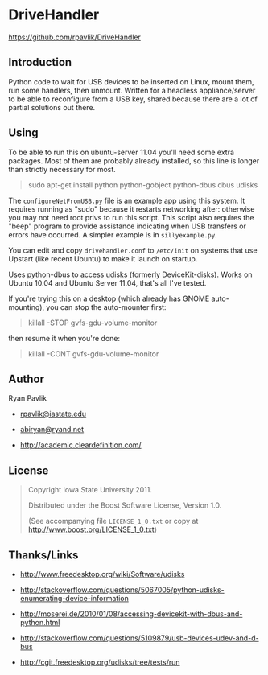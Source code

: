 DriveHandler
============

<https://github.com/rpavlik/DriveHandler>

Introduction
------------

Python code to wait for USB devices to be inserted on Linux, mount them,
run some handlers, then unmount. Written for a headless appliance/server
to be able to reconfigure from a USB key, shared because there are a lot
of partial solutions out there.

Using
-----

To be able to run this on ubuntu-server 11.04 you'll need some extra
packages. Most of them are probably already installed, so this line is
longer than strictly necessary for most.

> sudo apt-get install python python-gobject python-dbus dbus udisks

The `configureNetFromUSB.py` file is an example app using this system.
It requires running as "sudo" because it restarts networking after:
otherwise you may not need root privs to run this script. This script
also requires the "beep" program to provide assistance indicating when
USB transfers or errors have occurred. A simpler example is in
`sillyexample.py`.

You can edit and copy `drivehandler.conf` to `/etc/init` on systems that
use Upstart (like recent Ubuntu) to make it launch on startup.

Uses python-dbus to access udisks (formerly DeviceKit-disks). Works on
Ubuntu 10.04 and Ubuntu Server 11.04, that's all I've tested.

If you're trying this on a desktop (which already has GNOME
auto-mounting), you can stop the auto-mounter first:

> killall -STOP gvfs-gdu-volume-monitor

then resume it when you're done:

> killall -CONT gvfs-gdu-volume-monitor

Author
------
Ryan Pavlik

 - <rpavlik@iastate.edu>

 - <abiryan@ryand.net>

 - <http://academic.cleardefinition.com/>

License
-------
> Copyright Iowa State University 2011.
>
> Distributed under the Boost Software License, Version 1.0.
>
> (See accompanying file `LICENSE_1_0.txt` or copy at
> <http://www.boost.org/LICENSE_1_0.txt>)

Thanks/Links
------------

- <http://www.freedesktop.org/wiki/Software/udisks>

- <http://stackoverflow.com/questions/5067005/python-udisks-enumerating-device-information>

- <http://moserei.de/2010/01/08/accessing-devicekit-with-dbus-and-python.html>

- <http://stackoverflow.com/questions/5109879/usb-devices-udev-and-d-bus>

- <http://cgit.freedesktop.org/udisks/tree/tests/run>
